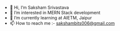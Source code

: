 - 👋 Hi, I’m Saksham Srivastava 
- 👀 I’m interested in MERN Stack development
- 🌱 I’m currently learning at AIETM, Jaipur 
- 📫 How to reach me :- sakshambits006@gmail.com

<!---
saksham-04/saksham-04 is a ✨ special ✨ repository because its `README.md` (this file) appears on your GitHub profile.
You can click the Preview link to take a look at your changes.
--->
